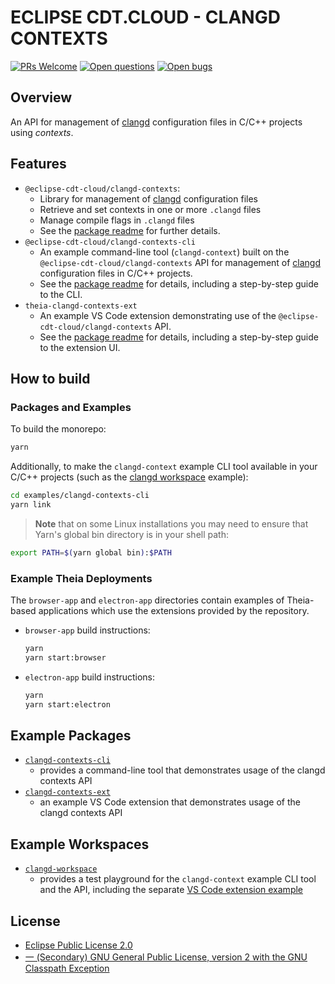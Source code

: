 # ECLIPSE CDT.CLOUD - CLANGD CONTEXTS

[![PRs Welcome](https://img.shields.io/badge/PRs-welcome-brightgreen.svg?style=flat-curved)](https://github.com/eclipse-cdt-cloud/clangd-contexts/labels/help%20wanted)
[![Open questions](https://img.shields.io/badge/Open-questions-blue.svg?style=flat-curved)](https://github.com/eclipse-cdt-cloud/clangd-contexts/labels/question)
[![Open bugs](https://img.shields.io/badge/Open-bugs-red.svg?style=flat-curved)](https://github.com/eclipse-cdt-cloud/clangd-contexts/labels/bug)

## Overview

An API for management of [clangd](https://clangd.llvm.org) configuration files in C/C++ projects using _contexts_.

## Features

- `@eclipse-cdt-cloud/clangd-contexts`:
    - Library for management of [clangd][clangd] configuration files
    - Retrieve and set contexts in one or more `.clangd` files
    - Manage compile flags in `.clangd` files
    - See the [package readme][cclib] for further details.
- `@eclipse-cdt-cloud/clangd-contexts-cli`
    - An example command-line tool (`clangd-context`) built on the `@eclipse-cdt-cloud/clangd-contexts` API for management of [clangd][clangd] configuration files in C/C++ projects.
    - See the [package readme][cccli] for details, including a step-by-step guide to the CLI.
- `theia-clangd-contexts-ext`
    - An example VS Code extension demonstrating use of the `@eclipse-cdt-cloud/clangd-contexts` API.
    - See the [package readme][ccvsx] for details, including a step-by-step guide to the extension UI.

[cclib]: ./packages/clangd-contexts/README.md
[cccli]: ./examples/clangd-contexts-cli/README.md
[ccvsx]: ./examples/clangd-contexts-ext/README.md
[clangd]: https://clangd.llvm.org

## How to build

### Packages and Examples

To build the monorepo:

```bash
yarn
```

Additionally, to make the `clangd-context` example CLI tool available in your C/C++ projects
(such as the [clangd workspace](#example-workspaces) example):

```bash
cd examples/clangd-contexts-cli
yarn link
```

> **Note** that on some Linux installations you may need to ensure that Yarn's global bin directory is in your shell path:

```bash
export PATH=$(yarn global bin):$PATH
```

### Example Theia Deployments

The `browser-app` and `electron-app` directories contain examples of Theia-based applications which use the extensions provided by the repository.

- `browser-app` build instructions:

    ```bash
    yarn
    yarn start:browser
    ```

- `electron-app` build instructions:

    ```bash
    yarn
    yarn start:electron
    ```

## Example Packages

- [`clangd-contexts-cli`][cccli]
    - provides a command-line tool that demonstrates usage of the clangd contexts API
- [`clangd-contexts-ext`][ccvsx]
    - an example VS Code extension that demonstrates usage of the clangd contexts API

## Example Workspaces

- [`clangd-workspace`][ccws]
    - provides a test playground for the `clangd-context` example CLI tool and the API, including the separate [VS Code extension example](./examples/clangd-contexts-ext/README.md)

[ccws]: ./examples/clangd-workspace/README.md

## License

- [Eclipse Public License 2.0](http://www.eclipse.org/legal/epl-2.0/)
- [一 (Secondary) GNU General Public License, version 2 with the GNU Classpath Exception](https://projects.eclipse.org/license/secondary-gpl-2.0-cp)
